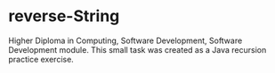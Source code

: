 # reverse-String
Higher Diploma in Computing, Software Development, Software Development module.
This small task was created as a Java recursion practice exercise. 
